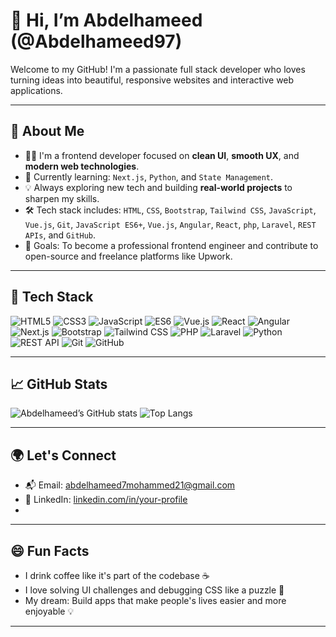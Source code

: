 # 👋 Hi, I’m Abdelhameed (@Abdelhameed97)

Welcome to my GitHub! I'm a passionate full stack developer who loves turning ideas into beautiful, responsive websites and interactive web applications.

---

## 🚀 About Me

- 👨‍💻 I'm a frontend developer focused on **clean UI**, **smooth UX**, and **modern web technologies**.
- 🌱 Currently learning: `Next.js`, `Python`,   and `State Management`.
- 💡 Always exploring new tech and building **real-world projects** to sharpen my skills.
- 🛠️ Tech stack includes: `HTML`, `CSS`, `Bootstrap`, `Tailwind CSS`, `JavaScript`, `Vue.js`, `Git`, `JavaScript ES6+`, `Vue.js`, `Angular`, `React`, `php`, `Laravel`, `REST APIs`, and `GitHub`.
- 🎯 Goals: To become a professional frontend engineer and contribute to open-source and freelance platforms like Upwork.

---

## 🧰 Tech Stack

![HTML5](https://img.shields.io/badge/-HTML5-E34F26?style=flat&logo=html5&logoColor=white)
![CSS3](https://img.shields.io/badge/-CSS3-1572B6?style=flat&logo=css3)
![JavaScript](https://img.shields.io/badge/-JavaScript-F7DF1E?style=flat&logo=javascript&logoColor=black)
![ES6](https://img.shields.io/badge/-ES6+-F7DF1E?style=flat&logo=javascript&logoColor=black)
![Vue.js](https://img.shields.io/badge/-Vue.js-4FC08D?style=flat&logo=vue.js&logoColor=white)
![React](https://img.shields.io/badge/-React-61DAFB?style=flat&logo=react&logoColor=black)
![Angular](https://img.shields.io/badge/-Angular-DD0031?style=flat&logo=angular&logoColor=white)
![Next.js](https://img.shields.io/badge/-Next.js-000000?style=flat&logo=next.js&logoColor=white)
![Bootstrap](https://img.shields.io/badge/-Bootstrap-563D7C?style=flat&logo=bootstrap)
![Tailwind CSS](https://img.shields.io/badge/-Tailwind%20CSS-38B2AC?style=flat&logo=tailwind-css)
![PHP](https://img.shields.io/badge/-PHP-777BB4?style=flat&logo=php&logoColor=white)
![Laravel](https://img.shields.io/badge/-Laravel-FF2D20?style=flat&logo=laravel&logoColor=white)
![Python](https://img.shields.io/badge/-Python-3776AB?style=flat&logo=python&logoColor=white)
![REST API](https://img.shields.io/badge/-REST%20API-009688?style=flat&logo=api&logoColor=white)
![Git](https://img.shields.io/badge/-Git-F05032?style=flat&logo=git&logoColor=white)
![GitHub](https://img.shields.io/badge/-GitHub-181717?style=flat&logo=github)


---

## 📈 GitHub Stats

![Abdelhameed’s GitHub stats](https://github-readme-stats.vercel.app/api?username=Abdelhameed97&show_icons=true&theme=radical)
![Top Langs](https://github-readme-stats.vercel.app/api/top-langs/?username=Abdelhameed97&layout=compact&theme=radical)

---

## 🌍 Let's Connect

- 📬 Email: abdelhameed7mohammed21@gmail.com
- 💼 LinkedIn: [linkedin.com/in/your-profile](https://www.linkedin.com/in/abdelhameed-mohamed-iti/)
- 
  <!-- Abdelhameed97/Abdelhameed97** is a ✨ _special_ ✨ repository because its `README.md` (this file) appears on your GitHub profile - 🌐 Portfolio: [yourwebsite.com](https://yourwebsite.com) *(optional) - 📝 Blog (if you have one): [yourblog.com](https://yourblog.com -->
---

## 😄 Fun Facts

- I drink coffee like it's part of the codebase ☕
- I love solving UI challenges and debugging CSS like a puzzle 🧩
- My dream: Build apps that make people's lives easier and more enjoyable 💡

---

<!--
**Abdelhameed97/Abdelhameed97** is a ✨ _special_ ✨ repository because its `README.md` (this file) appears on your GitHub profile.
-->
